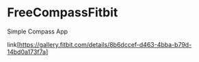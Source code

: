 # FreeCompassFitbit
Simple Compass App

link[https://gallery.fitbit.com/details/8b6dccef-d463-4bba-b79d-14bd0a173f7a]
